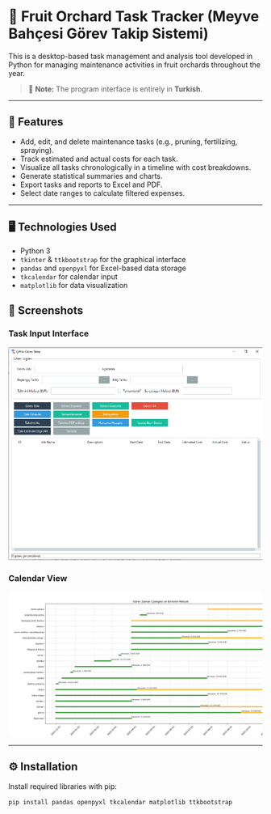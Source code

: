 # 🍏 Fruit Orchard Task Tracker (Meyve Bahçesi Görev Takip Sistemi)

This is a desktop-based task management and analysis tool developed in Python for managing maintenance activities in fruit orchards throughout the year.  
> 🔸 **Note:** The program interface is entirely in **Turkish**.

---

## 🎯 Features

- Add, edit, and delete maintenance tasks (e.g., pruning, fertilizing, spraying).
- Track estimated and actual costs for each task.
- Visualize all tasks chronologically in a timeline with cost breakdowns.
- Generate statistical summaries and charts.
- Export tasks and reports to Excel and PDF.
- Select date ranges to calculate filtered expenses.

---

## 🖥️ Technologies Used

- Python 3
- `tkinter` & `ttkbootstrap` for the graphical interface
- `pandas` and `openpyxl` for Excel-based data storage
- `tkcalendar` for calendar input
- `matplotlib` for data visualization




## 📸 Screenshots

### Task Input Interface 

![Task Input Interface](screenshots/Capture-2.PNG)

### Calendar View
![Calendar View](screenshots/Capture-1.PNG)

---

## ⚙️ Installation

Install required libraries with pip:

```bash
pip install pandas openpyxl tkcalendar matplotlib ttkbootstrap


